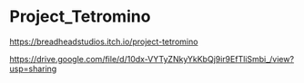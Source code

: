 # Project_Tetromino

https://breadheadstudios.itch.io/project-tetromino

https://drive.google.com/file/d/10dx-VYTyZNkyYkKbQj9ir9EfTliSmbi_/view?usp=sharing
